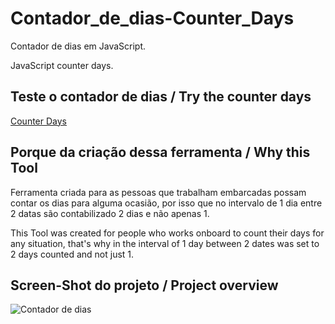 # Contador_de_dias-Counter_Days

Contador de dias em JavaScript.

JavaScript counter days.

## Teste o contador de dias / Try the counter days

[Counter Days](https://calc-dias.netlify.app/)

## Porque da criação dessa ferramenta / Why this Tool

Ferramenta criada para as pessoas que trabalham embarcadas possam contar os dias para alguma ocasião, por isso que no intervalo de 1 dia entre 2 datas são contabilizado 2 dias e não apenas 1.

This Tool was created for people who works onboard to count their days for any situation, that's why in the interval of 1 day between 2 dates was set to 2 days counted and not just 1.

## Screen-Shot do projeto / Project overview

![Contador de dias](https://lh5.googleusercontent.com/3ySb2Ea0F6x_H33h_lT_HOaCotRIoDrKi87D0nMDl38DU06JD6byPQBAEfoe3w0XjeAFapziDxKoAiZCyfQrVHBJK35ed-qjZdVI_q_essM2eXNqtcMEAV3EDvn0pWVlvg=w1280)
